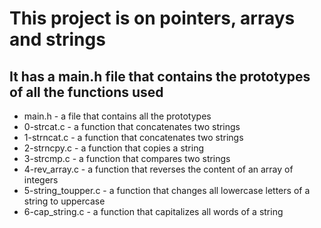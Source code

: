 
# This project is on pointers, arrays and strings

## It has a main.h file that contains the prototypes of all the functions used

* main.h - a file that contains all the prototypes
* 0-strcat.c - a function that concatenates two strings
* 1-strncat.c - a function that concatenates two strings
* 2-strncpy.c - a function that copies a string
* 3-strcmp.c - a function that compares two strings
* 4-rev_array.c - a function that reverses the content of an array of integers
* 5-string_toupper.c - a function that changes all lowercase letters of a string to uppercase
* 6-cap_string.c - a function that capitalizes all words of a string

